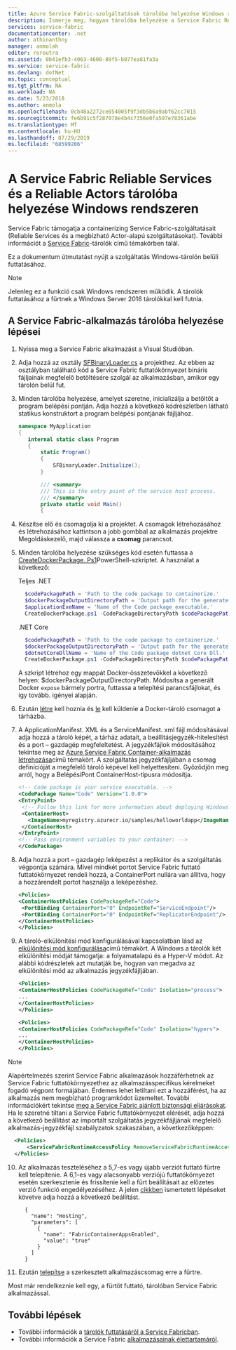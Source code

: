 ```yaml
---
title: Azure Service Fabric-szolgáltatások tárolóba helyezése Windows rendszeren
description: Ismerje meg, hogyan tárolóba helyezése a Service Fabric Reliable Services és a Reliable Actors szolgáltatások Windows rendszeren.
services: service-fabric
documentationcenter: .net
author: athinanthny
manager: anmolah
editor: roroutra
ms.assetid: 0b41efb3-4063-4600-89f5-b077ea81fa3a
ms.service: service-fabric
ms.devlang: dotNet
ms.topic: conceptual
ms.tgt_pltfrm: NA
ms.workload: NA
ms.date: 5/23/2018
ms.author: anmola
ms.openlocfilehash: 0cb48a2272ce854005f9f3db5b6a9abf62cc7015
ms.sourcegitcommit: fe6b91c5f287078e4b4c7356e0fa597e78361abe
ms.translationtype: MT
ms.contentlocale: hu-HU
ms.lasthandoff: 07/29/2019
ms.locfileid: "68599206"
---
```

# <a name="containerize-your-service-fabric-reliable-services-and-reliable-actors-on-windows"></a>A Service Fabric Reliable Services és a Reliable Actors tárolóba helyezése Windows rendszeren

Service Fabric támogatja a containerizing Service Fabric-szolgáltatásait (Reliable Services és a megbízható Actor-alapú szolgáltatásokat). További információt a [Service Fabric](service-fabric-containers-overview.md)-tárolók című témakörben talál.

Ez a dokumentum útmutatást nyújt a szolgáltatás Windows-tárolón belüli futtatásához.

> [!NOTE]
> Jelenleg ez a funkció csak Windows rendszeren működik. A tárolók futtatásához a fürtnek a Windows Server 2016 tárolókkal kell futnia.

## <a name="steps-to-containerize-your-service-fabric-application"></a>A Service Fabric-alkalmazás tárolóba helyezése lépései

1. Nyissa meg a Service Fabric alkalmazást a Visual Studióban.

2. Adja hozzá az osztály [SFBinaryLoader.cs](https://github.com/Azure/service-fabric-scripts-and-templates/blob/master/code/SFBinaryLoaderForContainers/SFBinaryLoader.cs) a projekthez. Az ebben az osztályban található kód a Service Fabric futtatókörnyezet bináris fájljainak megfelelő betöltésére szolgál az alkalmazásban, amikor egy tárolón belül fut.

3. Minden tárolóba helyezése, amelyet szeretne, inicializálja a betöltőt a program belépési pontján. Adja hozzá a következő kódrészletben látható statikus konstruktort a program belépési pontjának fájljához.

   ```csharp
   namespace MyApplication
   {
      internal static class Program
      {
          static Program()
          {
              SFBinaryLoader.Initialize();
          }

          /// <summary>
          /// This is the entry point of the service host process.
          /// </summary>
          private static void Main()
          {
   ```

4. Készítse [](service-fabric-package-apps.md#Package-App) elő és csomagolja ki a projektet. A csomagok létrehozásához és létrehozásához kattintson a jobb gombbal az alkalmazás projektre Megoldáskezelő, majd válassza a **csomag** parancsot.

5. Minden tárolóba helyezése szükséges kód esetén futtassa a [CreateDockerPackage. Ps1](https://github.com/Azure/service-fabric-scripts-and-templates/blob/master/scripts/CodePackageToDockerPackage/CreateDockerPackage.ps1)PowerShell-szkriptet. A használat a következő:

    Teljes .NET
      ```powershell
        $codePackagePath = 'Path to the code package to containerize.'
        $dockerPackageOutputDirectoryPath = 'Output path for the generated docker folder.'
        $applicationExeName = 'Name of the Code package executable.'
        CreateDockerPackage.ps1 -CodePackageDirectoryPath $codePackagePath -DockerPackageOutputDirectoryPath $dockerPackageOutputDirectoryPath -ApplicationExeName $applicationExeName
      ```
    .NET Core
      ```powershell
        $codePackagePath = 'Path to the code package to containerize.'
        $dockerPackageOutputDirectoryPath = 'Output path for the generated docker folder.'
        $dotnetCoreDllName = 'Name of the Code package dotnet Core Dll.'
        CreateDockerPackage.ps1 -CodePackageDirectoryPath $codePackagePath -DockerPackageOutputDirectoryPath $dockerPackageOutputDirectoryPath -DotnetCoreDllName $dotnetCoreDllName
      ```
      A szkript létrehoz egy mappát Docker-összetevőkkel a következő helyen: $dockerPackageOutputDirectoryPath. Módosítsa a generált Docker `expose` bármely portra, futtassa a telepítési parancsfájlokat, és így tovább. igényei alapján.

6. Ezután [létre](service-fabric-get-started-containers.md#Build-Containers) kell hoznia és [le](service-fabric-get-started-containers.md#Push-Containers) kell küldenie a Docker-tároló csomagot a tárházba.

7. A ApplicationManifest. XML és a ServiceManifest. xml fájl módosításával adja hozzá a tároló képét, a tárház adatait, a beállításjegyzék-hitelesítést és a port – gazdagép megfeleltetést. A jegyzékfájlok módosításához tekintse meg az [Azure Service Fabric Container-alkalmazás létrehozása](service-fabric-get-started-containers.md)című témakört. A szolgáltatás jegyzékfájljában a csomag definícióját a megfelelő tároló képével kell helyettesíteni. Győződjön meg arról, hogy a BelépésiPont ContainerHost-típusra módosítja.

   ```xml
   <!-- Code package is your service executable. -->
   <CodePackage Name="Code" Version="1.0.0">
   <EntryPoint>
    <!-- Follow this link for more information about deploying Windows containers to Service Fabric: https://aka.ms/sfguestcontainers -->
    <ContainerHost>
      <ImageName>myregistry.azurecr.io/samples/helloworldapp</ImageName>
    </ContainerHost>
   </EntryPoint>
   <!-- Pass environment variables to your container: -->
   </CodePackage>
   ```

8. Adja hozzá a port – gazdagép leképezést a replikátor és a szolgáltatás végpontja számára. Mivel mindkét portot Service Fabric futtató futtatókörnyezet rendeli hozzá, a ContainerPort nullára van állítva, hogy a hozzárendelt portot használja a leképezéshez.

   ```xml
   <Policies>
   <ContainerHostPolicies CodePackageRef="Code">
    <PortBinding ContainerPort="0" EndpointRef="ServiceEndpoint"/>
    <PortBinding ContainerPort="0" EndpointRef="ReplicatorEndpoint"/>
   </ContainerHostPolicies>
   </Policies>
   ```

9. A tároló-elkülönítési mód konfigurálásával kapcsolatban lásd az [elkülönítési mód konfigurálása]( https://docs.microsoft.com/azure/service-fabric/service-fabric-get-started-containers#configure-isolation-mode)című témakört. A Windows a tárolók két elkülönítési módját támogatja: a folyamatalapú és a Hyper-V módot. Az alábbi kódrészletek azt mutatják be, hogyan van megadva az elkülönítési mód az alkalmazás jegyzékfájljában.

   ```xml
   <Policies>
   <ContainerHostPolicies CodePackageRef="Code" Isolation="process">
   ...
   </ContainerHostPolicies>
   </Policies>
   ```
   ```xml
   <Policies>
   <ContainerHostPolicies CodePackageRef="Code" Isolation="hyperv">
   ...
   </ContainerHostPolicies>
   </Policies>
   ```

> [!NOTE] 
> Alapértelmezés szerint Service Fabric alkalmazások hozzáférhetnek az Service Fabric futtatókörnyezethez az alkalmazásspecifikus kérelmeket fogadó végpont formájában. Érdemes lehet letiltani ezt a hozzáférést, ha az alkalmazás nem megbízható programkódot üzemeltet. További információkért tekintse [meg a Service Fabric ajánlott biztonsági eljárásokat](service-fabric-best-practices-security.md#platform-isolation). Ha le szeretné tiltani a Service Fabric futtatókörnyezet elérését, adja hozzá a következő beállítást az importált szolgáltatás jegyzékfájljának megfelelő alkalmazás-jegyzékfájl szabályzatok szakaszában, a következőképpen:
>
```xml
  <Policies>
      <ServiceFabricRuntimeAccessPolicy RemoveServiceFabricRuntimeAccess="true"/>
  </Policies>
```
>

10. Az alkalmazás teszteléséhez a 5,7-es vagy újabb verziót futtató fürtre kell telepítenie. A 6,1-es vagy alacsonyabb verziójú futtatókörnyezet esetén szerkesztenie és frissítenie kell a fürt beállításait az előzetes verzió funkció engedélyezéséhez. A jelen [cikkben](service-fabric-cluster-fabric-settings.md) ismertetett lépéseket követve adja hozzá a következő beállítást.
    ```
      {
        "name": "Hosting",
        "parameters": [
          {
            "name": "FabricContainerAppsEnabled",
            "value": "true"
          }
        ]
      }
    ```

11. Ezután [telepítse](service-fabric-deploy-remove-applications.md) a szerkesztett alkalmazáscsomag erre a fürtre.

Most már rendelkeznie kell egy, a fürtöt futtató, tárolóban Service Fabric alkalmazással.

## <a name="next-steps"></a>További lépések
* További információk a [tárolók futtatásáról a Service Fabricban](service-fabric-get-started-containers.md).
* További információk a Service Fabric [alkalmazásainak élettartamáról](service-fabric-application-lifecycle.md).
